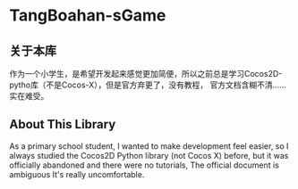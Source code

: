# TangBoahan-sGame
## 关于本库
作为一个小学生，是希望开发起来感觉更加简便，所以之前总是学习Cocos2D-pytho库（不是Cocos-X），但是官方弃更了，没有教程，
官方文档含糊不清......实在难受。

## About This Library
As a primary school student, I wanted to make development feel easier, so I always studied the Cocos2D Python library (not Cocos X) before, but it was officially abandoned and there were no tutorials,
The official document is ambiguous It's really uncomfortable.
